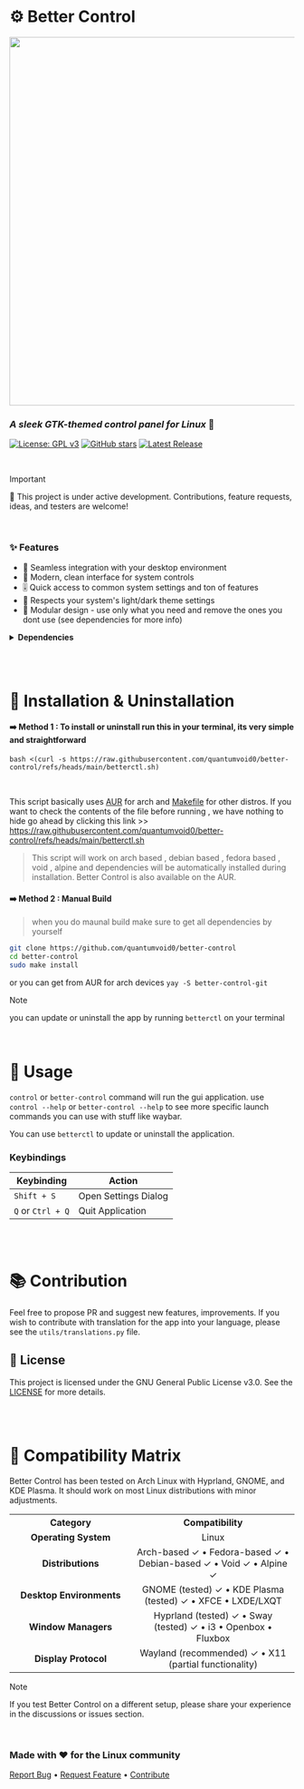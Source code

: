 # ⚙️ Better Control

<img src="https://github.com/user-attachments/assets/21a9f732-28a0-4da4-b0ff-9f9093cb2b3b" width="650">

### _A sleek GTK-themed control panel for Linux_ 🐧

[![License: GPL v3](https://img.shields.io/badge/License-GPLv3-429768.svg?style=flat-square&logo=github&labelColor=444)](LICENSE)
[![GitHub stars](https://img.shields.io/github/stars/BnSplits/better-control-bn?style=flat-square&color=429768&logo=polestar&labelColor=444)](https://github.com/BnSplits/better-control-bn/stargazers)
[![Latest Release](https://img.shields.io/github/v/release/quantumvoid0/better-control.svg?style=flat-square&color=429768&logo=speedtest&label=latest-release&labelColor=444)](https://github.com/quantumvoid0/better-control/releases/latest)

<br>

> [!IMPORTANT]
> 🚧 This project is under active development. Contributions, feature requests, ideas, and testers are welcome!

<br>

### ✨ Features

- 🔄 Seamless integration with your desktop environment
- 📱 Modern, clean interface for system controls
- 🎚️ Quick access to common system settings and ton of features
- 🌙 Respects your system's light/dark theme settings
- 🧩 Modular design - use only what you need and remove the ones you dont use (see dependencies for more info)

<details>
<summary><b>Dependencies</b></summary>

<br><br>

Before installing, ensure you have `git` and `base-devel` installed.

### Core Dependencies

| Dependency           | Purpose                                                         |
| -------------------- | --------------------------------------------------------------- |
| **GTK 3**            | UI framework                                                    |
| **Python Libraries** | python-gobject, python-dbus, python-psutil, python-setproctitle |

### Feature-Specific Dependencies

| Feature               | Required Packages             |
| --------------------- | ----------------------------- |
| **Wi-Fi Management**  | NetworkManager, python-qrcode |
| **Bluetooth**         | BlueZ & BlueZ Utils           |
| **Audio Control**     | PipeWire or PulseAudio        |
| **Brightness**        | brightnessctl                 |
| **Power Management**  | power-profiles-daemon, upower |
| **Blue Light Filter** | gammastep                     |
| **USBGuard**          | USBGuard                      |
| **pillow**            | For QR Code on wifi           |

> [TIP]
> If you don't need a specific feature, you can safely omit its corresponding dependency and hide its tab in the settings.

</details>

<br><br>

# 💾 Installation & Uninstallation

#### ➡️ Method 1 : To install or uninstall run this in your terminal, its very simple and straightforward

```
bash <(curl -s https://raw.githubusercontent.com/quantumvoid0/better-control/refs/heads/main/betterctl.sh)
```

<br>

This script basically uses [AUR](https://aur.archlinux.org/packages/better-control-git) for arch and [Makefile](https://github.com/quantumvoid0/better-control/blob/main/Makefile) for other distros.
If you want to check the contents of the file before running , we have nothing to hide go ahead by clicking this link >> <https://raw.githubusercontent.com/quantumvoid0/better-control/refs/heads/main/betterctl.sh>

> This script will work on arch based , debian based , fedora based , void , alpine and dependencies will be automatically installed during installation. Better Control is also available on the AUR.

#### ➡️ Method 2 : Manual Build

> when you do maunal build make sure to get all dependencies by yourself

```bash
git clone https://github.com/quantumvoid0/better-control
cd better-control
sudo make install
```

or you can get from AUR for arch devices `yay -S better-control-git`

> [!NOTE]
> you can update or uninstall the app by running `betterctl` on your terminal

<br>

# 🫴 Usage

`control` or `better-control` command will run the gui application. use `control --help` or `better-control --help` to see more specific launch commands you can use with stuff like waybar.

You can use `betterctl` to update or uninstall the application.

### Keybindings

| Keybinding        | Action               |
| ----------------- | -------------------- |
| `Shift + S`       | Open Settings Dialog |
| `Q` or `Ctrl + Q` | Quit Application     |

<br><br>

# 📚 Contribution

Feel free to propose PR and suggest new features, improvements. If you wish to contribute with translation for the app into your language, please see the `utils/translations.py` file.

## 📄 License

This project is licensed under the GNU General Public License v3.0. See the [LICENSE](LICENSE) for more details.

<br><br>

# 🧪 Compatibility Matrix

Better Control has been tested on Arch Linux with Hyprland, GNOME, and KDE Plasma. It should work on most Linux distributions with minor adjustments.

<table>
  <tr>
    <th align="center" width="200">Category</th>
    <th align="center">Compatibility</th>
  </tr>
  <tr>
    <td align="center"><b>Operating System</b></td>
    <td align="center">Linux</td>
  </tr>
  <tr>
    <td align="center"><b>Distributions</b></td>
    <td align="center">Arch-based ✓ • Fedora-based ✓ • Debian-based ✓ • Void ✓ • Alpine ✓</td>
  </tr>
  <tr>
    <td align="center"><b>Desktop Environments</b></td>
    <td align="center">GNOME (tested) ✓ • KDE Plasma (tested) ✓ • XFCE • LXDE/LXQT</td>
  </tr>
  <tr>
    <td align="center"><b>Window Managers</b></td>
    <td align="center">Hyprland (tested) ✓ • Sway (tested) ✓ • i3 • Openbox • Fluxbox</td>
  </tr>
  <tr>
    <td align="center"><b>Display Protocol</b></td>
    <td align="center">Wayland (recommended) ✓ • X11 (partial functionality)</td>
  </tr>
</table>

> [!NOTE]
> If you test Better Control on a different setup, please share your experience in the discussions or issues section.

<br>

### Made with ❤️ for the Linux community

[Report Bug](https://github.com/quantumvoid0/better-control/issues) •
[Request Feature](https://github.com/quantumvoid0/better-control/discussions) •
[Contribute](https://github.com/quantumvoid0/better-control/tree/main?tab=readme-ov-file#--contribution)
